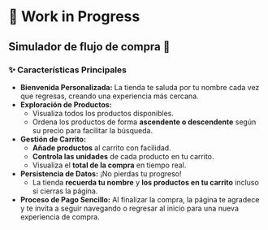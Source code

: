 <h1>🚧 Work in Progress</h1>
<h2>Simulador de flujo de compra 🛒</h2>
<h3>✨ Características Principales</h3>

* **Bienvenida Personalizada:** La tienda te saluda por tu nombre cada vez que regresas, creando una experiencia más cercana.
* **Exploración de Productos:**
    * Visualiza todos los productos disponibles.
    * Ordena los productos de forma **ascendente o descendente** según su precio para facilitar la búsqueda.
* **Gestión de Carrito:**
    * **Añade productos** al carrito con facilidad.
    * **Controla las unidades** de cada producto en tu carrito.
    * Visualiza el **total de la compra** en tiempo real.
* **Persistencia de Datos:** ¡No pierdas tu progreso!
    * La tienda **recuerda tu nombre** y **los productos en tu carrito** incluso si cierras la página.
* **Proceso de Pago Sencillo:** Al finalizar la compra, la página te agradece y te invita a seguir navegando o regresar al inicio para una nueva experiencia de compra.